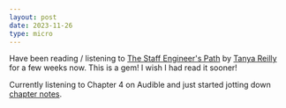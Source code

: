 ```yaml
---
layout: post
date: 2023-11-26
type: micro
---
```


Have been reading / listening to [The Staff Engineer's Path](https://www.oreilly.com/library/view/the-staff-engineers/9781098118723/) by [Tanya Reilly](https://www.linkedin.com/in/tanyareilly/) for a few weeks now. This is a gem! I wish I had read it sooner! 

Currently listening to Chapter 4 on Audible and just started jotting down [chapter notes](/staff-engineers-path).